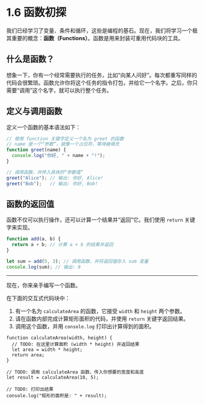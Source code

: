 # 1.6 函数初探

我们已经学习了变量、条件和循环，这些是编程的基石。现在，我们将学习一个极其重要的概念：**函数（Functions）**。函数是用来封装可重用代码块的工具。

## 什么是函数？

想象一下，你有一个经常需要执行的任务，比如“向某人问好”。每次都重写同样的代码会很繁琐。函数允许你将这个任务的指令打包，并给它一个名字。之后，你只需要“调用”这个名字，就可以执行整个任务。

## 定义与调用函数

定义一个函数的基本语法如下：

```javascript
// 使用 function 关键字定义一个名为 greet 的函数
// name 是一个“参数”，就像一个占位符，等待被填充
function greet(name) {
  console.log("你好, " + name + "!");
}

// 调用函数，并传入具体的“参数值”
greet("Alice"); // 输出: 你好, Alice!
greet("Bob");   // 输出: 你好, Bob!
```

## 函数的返回值

函数不仅可以执行操作，还可以计算一个结果并“返回”它。我们使用 `return` 关键字来实现。

```javascript
function add(a, b) {
  return a + b; // 计算 a + b 的结果并返回
}

let sum = add(5, 3); // 调用函数，并将返回值存入 sum 变量
console.log(sum); // 输出: 8
```

---

现在，你来亲手编写一个函数。

在下面的交互式代码块中：
1.  有一个名为 `calculateArea` 的函数，它接受 `width` 和 `height` 两个参数。
2.  请在函数内部完成计算矩形面积的代码，并使用 `return` 关键字返回结果。
3.  调用这个函数，并用 `console.log` 打印出计算得到的面积。

```javascript:interactive
function calculateArea(width, height) {
  // TODO: 在这里计算面积 (width * height) 并返回结果
  let area = width * height;
  return area;
}

// TODO: 调用 calculateArea 函数，传入你想要的宽度和高度
let result = calculateArea(10, 5);

// TODO: 打印出结果
console.log("矩形的面积是: " + result);